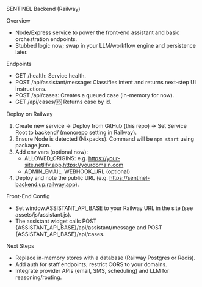 SENTINEL Backend (Railway)

Overview
- Node/Express service to power the front-end assistant and basic orchestration endpoints.
- Stubbed logic now; swap in your LLM/workflow engine and persistence later.

Endpoints
- GET /health: Service health.
- POST /api/assistant/message: Classifies intent and returns next-step UI instructions.
- POST /api/cases: Creates a queued case (in-memory for now).
- GET /api/cases/:id: Returns case by id.

Deploy on Railway
1) Create new service → Deploy from GitHub (this repo) → Set Service Root to backend/ (monorepo setting in Railway).
2) Ensure Node is detected (Nixpacks). Command will be `npm start` using package.json.
3) Add env vars (optional now):
   - ALLOWED_ORIGINS: e.g. https://your-site.netlify.app,https://yourdomain.com
   - ADMIN_EMAIL, WEBHOOK_URL (optional)
4) Deploy and note the public URL (e.g. https://sentinel-backend.up.railway.app).

Front-End Config
- Set window.ASSISTANT_API_BASE to your Railway URL in the site (see assets/js/assistant.js).
- The assistant widget calls POST {ASSISTANT_API_BASE}/api/assistant/message and POST {ASSISTANT_API_BASE}/api/cases.

Next Steps
- Replace in-memory stores with a database (Railway Postgres or Redis).
- Add auth for staff endpoints; restrict CORS to your domains.
- Integrate provider APIs (email, SMS, scheduling) and LLM for reasoning/routing.

